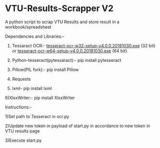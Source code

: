 # VTU-Results-Scrapper V2
A python script to scrap VTU Results and store result in a workbook/spreadsheet



Dependencies and Libraries:-

1) Tessaract OCR:- [tesseract-ocr-w32-setup-v4.0.0.20181030.exe](https://digi.bib.uni-mannheim.de/tesseract/tesseract-ocr-w32-setup-v4.0.0.20181030.exe) (32 bit) or
[tesseract-ocr-w64-setup-v4.0.0.20181030.exe](https://digi.bib.uni-mannheim.de/tesseract/tesseract-ocr-w64-setup-v4.0.0.20181030.exe) (64 bit).

2) Python-tesseract(pytessaract):- pip install pytesseract

3) Pillow(PIL fork):-  pip install Pillow

4) Requests  

5) lxml- pip install lxml

6)XlsxWriter:- pip install XlsxWriter

Instructions:-

1)Set path to Tesseract in ocr.py

2)Update new token in payload of start.py in accordance to new token in VTU results page

3)Execute start.py
